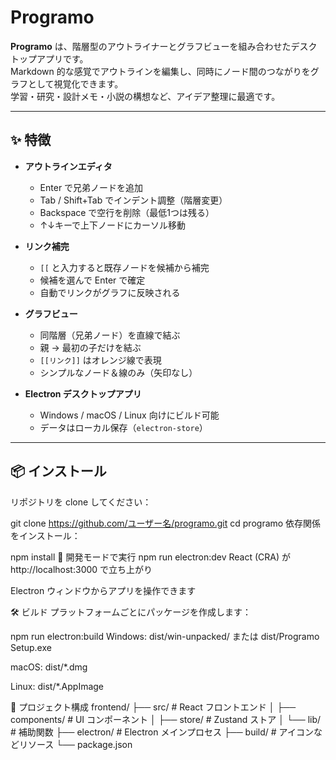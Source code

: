 # Programo

**Programo** は、階層型のアウトライナーとグラフビューを組み合わせたデスクトップアプリです。  
Markdown 的な感覚でアウトラインを編集し、同時にノード間のつながりをグラフとして視覚化できます。  
学習・研究・設計メモ・小説の構想など、アイデア整理に最適です。

---

## ✨ 特徴

- **アウトラインエディタ**
  - Enter で兄弟ノードを追加
  - Tab / Shift+Tab でインデント調整（階層変更）
  - Backspace で空行を削除（最低1つは残る）
  - ↑↓キーで上下ノードにカーソル移動

- **リンク補完**
  - `[[` と入力すると既存ノードを候補から補完
  - 候補を選んで Enter で確定
  - 自動でリンクがグラフに反映される

- **グラフビュー**
  - 同階層（兄弟ノード）を直線で結ぶ
  - 親 → 最初の子だけを結ぶ
  - `[[リンク]]` はオレンジ線で表現
  - シンプルなノード＆線のみ（矢印なし）

- **Electron デスクトップアプリ**
  - Windows / macOS / Linux 向けにビルド可能
  - データはローカル保存（`electron-store`）

---

## 📦 インストール

リポジトリを clone してください：

git clone https://github.com/ユーザー名/programo.git
cd programo
依存関係をインストール：

npm install
🚀 開発モードで実行
npm run electron:dev
React (CRA) が http://localhost:3000 で立ち上がり

Electron ウィンドウからアプリを操作できます

🛠️ ビルド
プラットフォームごとにパッケージを作成します：

npm run electron:build
Windows: dist/win-unpacked/ または dist/Programo Setup.exe

macOS: dist/*.dmg

Linux: dist/*.AppImage

📂 プロジェクト構成
frontend/
  ├── src/              # React フロントエンド
  │   ├── components/   # UI コンポーネント
  │   ├── store/        # Zustand ストア
  │   └── lib/          # 補助関数
  ├── electron/         # Electron メインプロセス
  ├── build/            # アイコンなどリソース
  └── package.json
